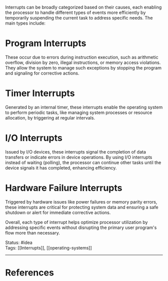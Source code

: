 Interrupts can be broadly categorized based on their causes, each enabling the processor to handle different types of events more efficiently by temporarily suspending the current task to address specific needs. The main types include:

# Program Interrupts
These occur due to errors during instruction execution, such as arithmetic overflow, division by zero, illegal instructions, or memory access violations. They allow the system to manage such exceptions by stopping the program and signaling for corrective actions.

# Timer Interrupts
Generated by an internal timer, these interrupts enable the operating system to perform periodic tasks, like managing system processes or resource allocation, by triggering at regular intervals.

# I/O Interrupts
Issued by I/O devices, these interrupts signal the completion of data transfers or indicate errors in device operations. By using I/O interrupts instead of waiting (polling), the processor can continue other tasks until the device signals it has completed, enhancing efficiency.

# Hardware Failure Interrupts
Triggered by hardware issues like power failures or memory parity errors, these interrupts are critical for protecting system data and ensuring a safe shutdown or alert for immediate corrective actions.

Overall, each type of interrupt helps optimize processor utilization by addressing specific events without disrupting the primary user program's flow more than necessary.

Status: #idea   
Tags: [[Interrupts]], [[operating-systems]]    

---
# References